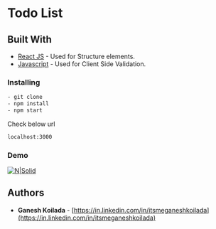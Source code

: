 # Todo List


## Built With
* [React JS](#) - Used for Structure elements.
* [Javascript](#) - Used for Client Side Validation.

### Installing
```sh
- git clone 
- npm install
- npm start
```
Check below url 
```sh
localhost:3000
```

###  Demo
[![N|Solid](https://drive.google.com/uc?export=download&id=1NoLXO31DJu0OqaIVosYRPfNXqRRylcFX)]()



## Authors

* **Ganesh Koilada**  -  [https://in.linkedin.com/in/itsmeganeshkoilada](https://in.linkedin.com/in/itsmeganeshkoilada)